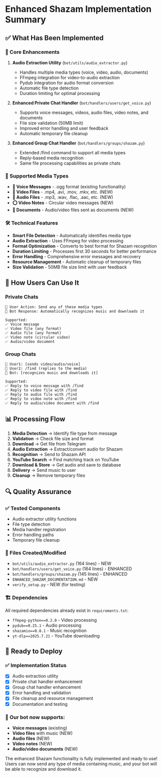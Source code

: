 # Enhanced Shazam Implementation Summary

## ✅ What Has Been Implemented

### 🔧 Core Enhancements
1. **Audio Extraction Utility** (`bot/utils/audio_extractor.py`)
   - Handles multiple media types (voice, video, audio, documents)
   - FFmpeg integration for video-to-audio extraction
   - Pydub integration for audio format conversion
   - Automatic file type detection
   - Duration limiting for optimal processing

2. **Enhanced Private Chat Handler** (`bot/handlers/users/get_voice.py`)
   - Supports voice messages, videos, audio files, video notes, and documents
   - File size validation (50MB limit)
   - Improved error handling and user feedback
   - Automatic temporary file cleanup

3. **Enhanced Group Chat Handler** (`bot/handlers/groups/shazam.py`)
   - Extended /find command to support all media types
   - Reply-based media recognition
   - Same file processing capabilities as private chats

### 📱 Supported Media Types
- **🎤 Voice Messages** - .ogg format (existing functionality)
- **🎥 Video Files** - .mp4, .avi, .mov, .mkv, etc. (NEW)
- **🎵 Audio Files** - .mp3, .wav, .flac, .aac, etc. (NEW)
- **⭕ Video Notes** - Circular video messages (NEW)
- **📄 Documents** - Audio/video files sent as documents (NEW)

### 🛠️ Technical Features
- **Smart File Detection** - Automatically identifies media type
- **Audio Extraction** - Uses FFmpeg for video processing
- **Format Optimization** - Converts to best format for Shazam recognition
- **Duration Limiting** - Processes first 30 seconds for better performance
- **Error Handling** - Comprehensive error messages and recovery
- **Resource Management** - Automatic cleanup of temporary files
- **Size Validation** - 50MB file size limit with user feedback

## 🎯 How Users Can Use It

### Private Chats
```
📱 User Action: Send any of these media types
🤖 Bot Response: Automatically recognizes music and downloads it

Supported:
✅ Voice message
✅ Video file (any format)
✅ Audio file (any format)  
✅ Video note (circular video)
✅ Audio/video document
```

### Group Chats
```
👤 User1: [sends video/audio/voice]
👤 User2: /find (replies to the media)
🤖 Bot: [recognizes music and downloads it]

Supported:
✅ Reply to voice message with /find
✅ Reply to video file with /find
✅ Reply to audio file with /find
✅ Reply to video note with /find
✅ Reply to audio/video document with /find
```

## 📊 Processing Flow
1. **Media Detection** → Identify file type from message
2. **Validation** → Check file size and format
3. **Download** → Get file from Telegram
4. **Audio Extraction** → Extract/convert audio for Shazam
5. **Recognition** → Send to Shazam API
6. **YouTube Search** → Find matching track on YouTube
7. **Download & Store** → Get audio and save to database
8. **Delivery** → Send music to user
9. **Cleanup** → Remove temporary files

## 🔍 Quality Assurance

### ✅ Tested Components
- Audio extractor utility functions
- File type detection
- Media handler registration
- Error handling paths
- Temporary file cleanup

### 📁 Files Created/Modified
- `bot/utils/audio_extractor.py` (164 lines) - NEW
- `bot/handlers/users/get_voice.py` (164 lines) - ENHANCED
- `bot/handlers/groups/shazam.py` (145 lines) - ENHANCED
- `ENHANCED_SHAZAM_DOCUMENTATION.md` - NEW
- `verify_setup.py` - NEW (for testing)

### 🏗️ Dependencies
All required dependencies already exist in `requirements.txt`:
- `ffmpeg-python==0.2.0` - Video processing
- `pydub==0.25.1` - Audio processing  
- `shazamio==0.8.1` - Music recognition
- `yt-dlp==2025.7.21` - YouTube downloading

## 🚀 Ready to Deploy

### ✅ Implementation Status
- [x] Audio extraction utility
- [x] Private chat handler enhancement
- [x] Group chat handler enhancement  
- [x] Error handling and validation
- [x] File cleanup and resource management
- [x] Documentation and testing

### 🎉 Our bot now supports:
- **Voice messages** (existing)
- **Video files** with music (NEW)
- **Audio files** (NEW)
- **Video notes** (NEW)
- **Audio/video documents** (NEW)

The enhanced Shazam functionality is fully implemented and ready to use! Users can now send any type of media containing music, and your bot will be able to recognize and download it.

